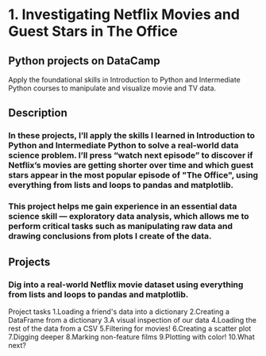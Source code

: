# 1. Investigating Netflix Movies and Guest Stars in The Office
## Python projects on DataCamp
Apply the foundational skills in Introduction to Python and Intermediate Python courses to manipulate and visualize movie and TV data.
##  Description
### In these projects, I’ll apply the skills I learned in Introduction to Python and Intermediate Python to solve a real-world data science problem. I’ll press “watch next episode” to discover if Netflix’s movies are getting shorter over time and which guest stars appear in the most popular episode of "The Office", using everything from lists and loops to pandas and matplotlib.

### This project helps me gain experience in an essential data science skill — exploratory data analysis, which allows me to perform critical tasks such as manipulating raw data and drawing conclusions from plots I create of the data.
## Projects
### Dig into a real-world Netflix movie dataset using everything from lists and loops to pandas and matplotlib.
Project tasks
1.Loading a friend's data into a dictionary
2.Creating a DataFrame from a dictionary
3.A visual inspection of our data
4.Loading the rest of the data from a CSV
5.Filtering for movies!
6.Creating a scatter plot
7.Digging deeper
8.Marking non-feature films
9.Plotting with color!
10.What next?

